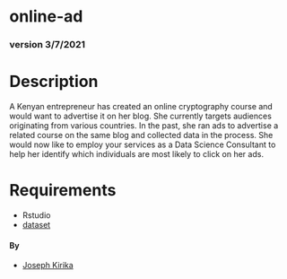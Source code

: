 # online-ad
### version 3/7/2021
# Description
A Kenyan entrepreneur has created an online cryptography course and would want to advertise it on her blog. She currently targets audiences originating from various countries. In the past, she ran ads to advertise a related course on the same blog and collected data in the process. She would now like to employ your services as a Data Science Consultant to help her identify which individuals are most likely to click on her ads.
# Requirements
* Rstudio
* [dataset](http://bit.ly/IPAdvertisingData)
#### By
* [Joseph Kirika](josephkirika31@gmail.com)
